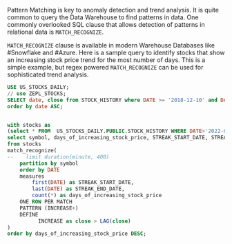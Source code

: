 Pattern Matching is key to anomaly detection and trend analysis. It is quite common to query the Data Warehouse to find patterns in data. One commonly overlooked SQL clause that allows detection of patterns in relational data is `MATCH_RECOGNIZE`.

`MATCH_RECOGNIZE` clause is available in modern Warehouse Databases like #Snowflake and #Azure. Here is a sample query to identify stocks that show an increasing stock price trend for the most number of days. This is a simple example, but regex powered `MATCH_RECOGNIZE` can be used for sophisticated trend analysis.


```sql
USE US_STOCKS_DAILY;
// use ZEPL_STOCKS;
SELECT date, close from STOCK_HISTORY where DATE >= '2018-12-10' and DATE <= '2019-08-07' and symbol='OPER'
order by date ASC;


with stocks as
(select * FROM  US_STOCKS_DAILY.PUBLIC.STOCK_HISTORY WHERE DATE>'2022-01-01')
select symbol, days_of_increasing_stock_price, STREAK_START_DATE, STREAK_END_DATE
from stocks
match_recognize(
--    limit duration(minute, 400)
    partition by symbol
    order by DATE
    measures
        first(DATE) as STREAK_START_DATE,
        last(DATE) as STREAK_END_DATE,
        count(*) as days_of_increasing_stock_price
    ONE ROW PER MATCH
    PATTERN (INCREASE+)
    DEFINE
          INCREASE as close > LAG(close)
)
order by days_of_increasing_stock_price DESC;
```
